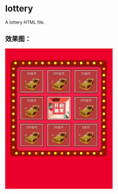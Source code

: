 # lottery
A lottery HTML file.

## 效果图：
![](https://github.com/lvyingliang200/lottery/blob/master/lottery.gif)
